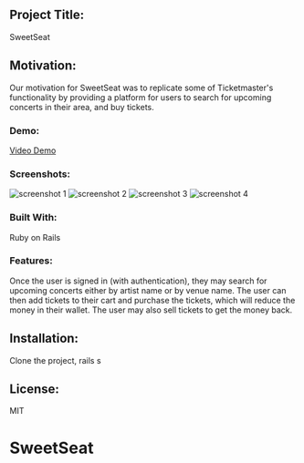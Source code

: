 ## Project Title:

SweetSeat

## Motivation:

Our motivation for SweetSeat was to replicate some of Ticketmaster's functionality by providing a platform for users to search for upcoming concerts in their area, and buy tickets.

### Demo:

[Video Demo](https://www.youtube.com/watch?v=o04SfESpnlM&feature=youtu.be)

### Screenshots:

<img alt="screenshot 1" src="https://user-images.githubusercontent.com/39580513/53053054-56dece00-346e-11e9-8b87-a29c42113b62.png">
<img alt="screenshot 2" src="https://user-images.githubusercontent.com/39580513/53053078-68c07100-346e-11e9-806c-b19487612b8e.png">
<img alt="screenshot 3" src="https://user-images.githubusercontent.com/39580513/53053100-7970e700-346e-11e9-9aa7-bd001750a94a.png">
<img alt="screenshot 4" src="https://user-images.githubusercontent.com/39580513/53053122-85f53f80-346e-11e9-8b40-477a900d4985.png">


### Built With:

Ruby on Rails

### Features:

Once the user is signed in (with authentication), they may search for upcoming concerts either by artist name or by venue name. The user can then add tickets to their cart and purchase the tickets, which will reduce the money in their wallet. The user may also sell tickets to get the money back.

## Installation:

Clone the project, rails s

## License:

MIT

# SweetSeat

